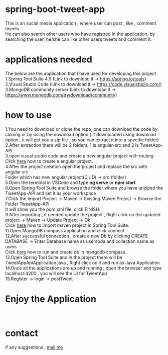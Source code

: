 # spring-boot-tweet-app

This is an social media application , where user can post , like , comment tweets.<br />
He can also search other users who have registred in the application, by searching the user, he/she can like other users tweets and comment it.<br />

# applications needed

The below are the application that I have used for developing this project<br />
1.Spring Tool Suite 4.9 (Link to download it -> https://spring.io/tools)<br />
2.Visual Studio Code (Link to download it -> https://code.visualstudio.com/)<br />
3.MongoDB community server (Link to download it -> https://www.mongodb.com/try/download/community)<br />

# how to use

1.You need to download or clone the repo, one can download the code by cloning or by using the download option ( if downloaded using download option , it will get you a zip file , so you can extract it into a specific folder)<br />
2.After extraction there will be 2 folders, 1 is angular-src and 2 is TweetApp-API<br />
3.open visual studio code and create a new angular project with routing<br />
  Click [here](https://angular.io/tutorial/toh-pt0) how to create a angular project.<br />
4.After the project creation open the project and replace the src with angular src<br />
  Folder which has new angular project(C / D) -> src (folder) <br />
5.Open the terminal in VSCode and type <b>ng serve</b> or <b>npm start</b><br />
6.Open Spring Tool Suite and browse the folder where you have unziped the TweetApp-API and set it as your workspace<br />
7.Click the Import Project -> Maven -> Existing Maven Project -> Browse the Folder TweetApp-API<br />
  It will show you the pom.xml file, click FINISH.<br />
9.After importing , if needed update the project , Right click on the updated project -> Maven -> Update Project -> Ok<br />
  Click [here](https://www.lagomframework.com/documentation/1.6.x/java/EclipseMavenInt.html) how to import maven project in Spring Tool Suite.<br />
11.Open MangoDB compass application and click connect<br />
12.After successful connection , create a new Db by clicking CREATE DATABASE -> Enter Database name as usersbda and collection name as users<br />
  Click [here](https://www.bmc.com/blogs/mongodb-compass/#:~:text=First%2C%20open%20your%20MongoDB%20Compass,and%20the%20port%20is%2027017.) how to run and create db in mangodb compass.<br />
13.Open Spring Tool Suite and in the project there will be TweetAppApiApplication.java , Right click on it and run as Java Application<br />
14.Once all the applications are up and running , open the browser and type localhost:4200 , you will see the UI for TweetApp<br />
15.Register -> login -> postTweet 
<br />
<h1>Enjoy the Application</h1><br />

# contact

if any suggestions , [mail me](http://stackoverflow.com)<br />

